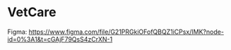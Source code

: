 # VetCare
Figma: https://www.figma.com/file/G21PRGkiOFofQBQZ1iCPsx/IMK?node-id=0%3A1&t=cGAjF79QsS4zCrXN-1
